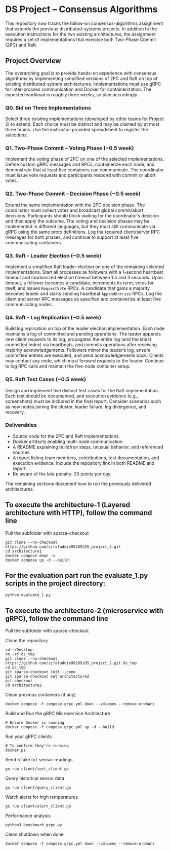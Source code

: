 # DS Project – Consensus Algorithms
This repository now tracks the follow-on consensus-algorithms assignment that extends
the previous distributed-systems projects. In addition to the execution instructions
for the two existing architectures, the assignment requires a set of
implementations that exercise both Two-Phase Commit (2PC) and Raft.

## Project Overview
The overarching goal is to provide hands-on experience with consensus algorithms
by implementing simplified versions of 2PC and Raft on top of existing
distributed-system architectures. Implementations must use gRPC for inter-process
communication and Docker for containerization. The expected workload is roughly
three weeks, so plan accordingly.

### Q0. Bid on Three Implementations
Select three existing implementations (developed by other teams for Project 2) to
extend. Each choice must be distinct and may be claimed by at most three teams.
Use the instructor-provided spreadsheet to register the selections.

### Q1. Two-Phase Commit – Voting Phase (~0.5 week)
Implement the voting phase of 2PC on one of the selected implementations. Define
custom gRPC messages and RPCs, containerize each node, and demonstrate that at
least five containers can communicate. The coordinator must issue vote requests
and participants respond with commit or abort votes.

### Q2. Two-Phase Commit – Decision Phase (~0.5 week)
Extend the same implementation with the 2PC decision phase. The coordinator must
collect votes and broadcast global commit/abort decisions. Participants should
block waiting for the coordinator’s decision and then apply the outcome. The
voting and decision phases may be implemented in different languages, but they
must still communicate via gRPC using the same proto definitions. Log the required
client/server RPC messages for both phases, and continue to support at least five
communicating containers.

### Q3. Raft – Leader Election (~0.5 week)
Implement a simplified Raft leader election on one of the remaining selected
implementations. Start all processes as followers with a 1-second heartbeat
timeout and randomized election timeout between 1.5 and 3 seconds. Upon timeout,
a follower becomes a candidate, increments its term, votes for itself, and issues
`RequestVote` RPCs. A candidate that gains a majority becomes leader and starts
sending heartbeat `AppendEntries` RPCs. Log the client and server RPC messages as
specified and containerize at least five communicating nodes.

### Q4. Raft – Log Replication (~0.5 week)
Build log replication on top of the leader election implementation. Each node
maintains a log of committed and pending operations. The leader appends new
client requests to its log, propagates the entire log (and the latest committed
index) via heartbeats, and commits operations after receiving majority
acknowledgements. Followers mirror the leader’s log, ensure committed entries are
executed, and send acknowledgements back. Clients may contact any node, which
must forward requests to the leader. Continue to log RPC calls and maintain the
five-node container setup.

### Q5. Raft Test Cases (~0.5 week)
Design and implement five distinct test cases for the Raft implementation. Each
test should be documented, and execution evidence (e.g., screenshots) must be
included in the final report. Consider scenarios such as new nodes joining the
cluster, leader failure, log divergence, and recovery.

### Deliverables
* Source code for the 2PC and Raft implementations.
* Docker artifacts enabling multi-node communication.
* A README explaining build/run steps, unusual behavior, and referenced sources.
* A report listing team members, contributions, test documentation, and
  execution evidence. Include the repository link in both README and report.
* Be aware of the late penalty: 20 points per day.

The remaining sections document how to run the previously delivered
architectures.

## To execute the architecture-1 (Layered architecture with HTTP), follow the command line
Pull the subfolder with sparse-checkout
```
git clone --no-checkout https://github.com/sifatuddin99289/DS_project_2.git
cd architecture1
docker compose down -v
docker compose up -d --build

```
## For the evaluation part run the evaluate_1.py scripts in the project directory: 

```
python evaluate_1.py

```

## To execute the architecture-2 (microservice with gRPC), follow the command line
Pull the subfolder with sparse-checkout


Clone the repository
```
cd ~/Desktop
rm -rf ds_tmp
git clone --no-checkout https://github.com/sifatuddin99289/DS_project_2.git ds_tmp
cd ds_tmp
git sparse-checkout init --cone
git sparse-checkout set architecture2
git checkout
cd architecture2
```
Clean previous containers (if any)
```
docker compose -f compose.grpc.yml down --volumes --remove-orphans
```
Build and Run the gRPC Microservice Architecture
```
# Ensure Docker is running
docker compose -f compose.grpc.yml up -d --build
```
Run your gRPC clients
```
# To confirm they’re running
docker ps
```
Send 5 fake IoT sensor readings
```
go run client/test_client.go
```
Query historical sensor data
```
go run client/query_client.go
```
Watch alerts for high temperatures
```
go run client/alert_client.go
```
Performance analysis
```
python3 benchmark_grpc.py

```
Clean shutdown when done
```
docker compose -f compose.grpc.yml down --volumes --remove-orphans
```
